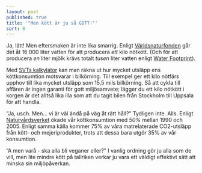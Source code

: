 ```yaml
---
layout: post
published: true
title: '"Men kött är ju så GOTT!"'
sort: 0
---
```







Ja, lätt! Men eftersmaken är inte lika smarrig. Enligt [Världsnaturfonden](http://www.wwf.se/vrt-arbete/klimat/min-vardag/artikelarkiv/1517751-min-vardag-glm-snabba-duschar-spara-vatten-p-riktigt "Vatten kött")
går det åt 16 000 liter vatten för att producera _ett_ kilo nötkött. (Och för att producera _en_ liter mjölk krävs totalt _tusen_ liter vatten enligt [Water Footprint](http://waterfootprint.org/media/downloads/Hoekstra-2008-WaterfootprintFood.pdf)).

Med [SVTs kalkylator](http://pejl.svt.se/kottkalkylator/ "SVT Köttkalkylator") kan man räkna ut hur mycket utsläpp ens köttkonsumtion motsvarar i bilkörning. Till exempel ger ett kilo nötfärs upphov till lika mycket utsläpp som 15,5 mils bilkörning. Så att cykla till affären är ingen garanti för gott miljösamvete; lägger du ett kilo nötkött i korgen är det alltså lika illa som att du tagit bilen från Stockholm till Uppsala för att handla.

”Ja, usch. Men... vi är väl ändå på väg åt rätt håll?” Tydligen inte. Alls. Enligt [Naturvårdsverket](http://www.naturvardsverket.se/Documents/publikationer6400/978-91-620-6456-3.pdf "Naturvårdsverket - Hållbara konsumtionsmönster") ökade vår köttkonsumtion med _50%_ mellan 1990 och 2005. Enligt samma källa kommer 75% av våra matrelaterade CO2-utsläpp från kött- och mejeriprodukter, trots att dessa bara utgör 35% av vår konsumtion. 

”A men varå - ska alla bli veganer eller?" I vanlig ordning gör ju alla som de vill, men lite mindre kött på tallriken verkar ju vara ett väldigt effektivt sätt att minska sin miljöpåverkan.